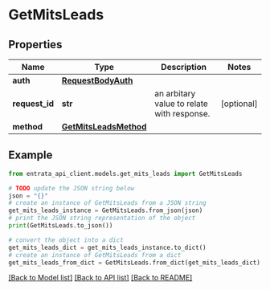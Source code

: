# GetMitsLeads


## Properties

Name | Type | Description | Notes
------------ | ------------- | ------------- | -------------
**auth** | [**RequestBodyAuth**](RequestBodyAuth.md) |  | 
**request_id** | **str** | an arbitary value to relate with response. | [optional] 
**method** | [**GetMitsLeadsMethod**](GetMitsLeadsMethod.md) |  | 

## Example

```python
from entrata_api_client.models.get_mits_leads import GetMitsLeads

# TODO update the JSON string below
json = "{}"
# create an instance of GetMitsLeads from a JSON string
get_mits_leads_instance = GetMitsLeads.from_json(json)
# print the JSON string representation of the object
print(GetMitsLeads.to_json())

# convert the object into a dict
get_mits_leads_dict = get_mits_leads_instance.to_dict()
# create an instance of GetMitsLeads from a dict
get_mits_leads_from_dict = GetMitsLeads.from_dict(get_mits_leads_dict)
```
[[Back to Model list]](../README.md#documentation-for-models) [[Back to API list]](../README.md#documentation-for-api-endpoints) [[Back to README]](../README.md)


